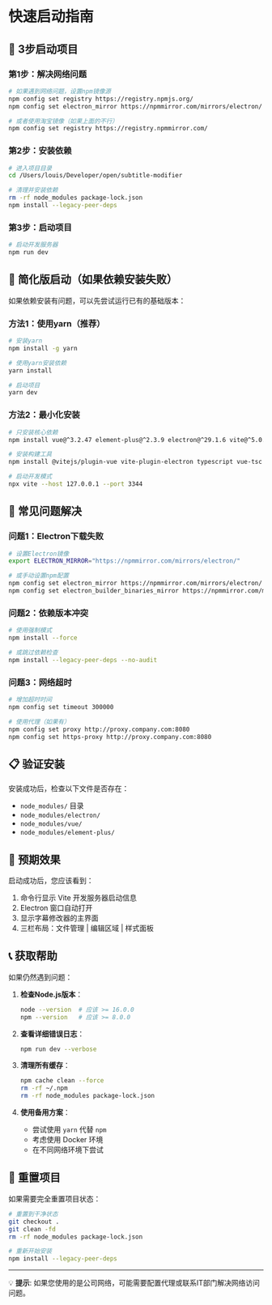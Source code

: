 # 快速启动指南

## 🚀 3步启动项目

### 第1步：解决网络问题
```bash
# 如果遇到网络问题，设置npm镜像源
npm config set registry https://registry.npmjs.org/
npm config set electron_mirror https://npmmirror.com/mirrors/electron/

# 或者使用淘宝镜像（如果上面的不行）
npm config set registry https://registry.npmmirror.com/
```

### 第2步：安装依赖
```bash
# 进入项目目录
cd /Users/louis/Developer/open/subtitle-modifier

# 清理并安装依赖
rm -rf node_modules package-lock.json
npm install --legacy-peer-deps
```

### 第3步：启动项目
```bash
# 启动开发服务器
npm run dev
```

## 📱 简化版启动（如果依赖安装失败）

如果依赖安装有问题，可以先尝试运行已有的基础版本：

### 方法1：使用yarn（推荐）
```bash
# 安装yarn
npm install -g yarn

# 使用yarn安装依赖
yarn install

# 启动项目
yarn dev
```

### 方法2：最小化安装
```bash
# 只安装核心依赖
npm install vue@^3.2.47 element-plus@^2.3.9 electron@^29.1.6 vite@^5.0.4 --legacy-peer-deps

# 安装构建工具
npm install @vitejs/plugin-vue vite-plugin-electron typescript vue-tsc --save-dev --legacy-peer-deps

# 启动开发模式
npx vite --host 127.0.0.1 --port 3344
```

## 🔧 常见问题解决

### 问题1：Electron下载失败
```bash
# 设置Electron镜像
export ELECTRON_MIRROR="https://npmmirror.com/mirrors/electron/"

# 或手动设置npm配置
npm config set electron_mirror https://npmmirror.com/mirrors/electron/
npm config set electron_builder_binaries_mirror https://npmmirror.com/mirrors/electron-builder-binaries/
```

### 问题2：依赖版本冲突
```bash
# 使用强制模式
npm install --force

# 或跳过依赖检查
npm install --legacy-peer-deps --no-audit
```

### 问题3：网络超时
```bash
# 增加超时时间
npm config set timeout 300000

# 使用代理（如果有）
npm config set proxy http://proxy.company.com:8080
npm config set https-proxy http://proxy.company.com:8080
```

## 📋 验证安装

安装成功后，检查以下文件是否存在：
- `node_modules/` 目录
- `node_modules/electron/` 
- `node_modules/vue/`
- `node_modules/element-plus/`

## 🎯 预期效果

启动成功后，您应该看到：
1. 命令行显示 Vite 开发服务器启动信息
2. Electron 窗口自动打开
3. 显示字幕修改器的主界面
4. 三栏布局：文件管理 | 编辑区域 | 样式面板

## 📞 获取帮助

如果仍然遇到问题：

1. **检查Node.js版本**：
   ```bash
   node --version  # 应该 >= 16.0.0
   npm --version   # 应该 >= 8.0.0
   ```

2. **查看详细错误日志**：
   ```bash
   npm run dev --verbose
   ```

3. **清理所有缓存**：
   ```bash
   npm cache clean --force
   rm -rf ~/.npm
   rm -rf node_modules package-lock.json
   ```

4. **使用备用方案**：
   - 尝试使用 `yarn` 代替 `npm`
   - 考虑使用 Docker 环境
   - 在不同网络环境下尝试

## 🔄 重置项目

如果需要完全重置项目状态：
```bash
# 重置到干净状态
git checkout .
git clean -fd
rm -rf node_modules package-lock.json

# 重新开始安装
npm install --legacy-peer-deps
```

---

💡 **提示**: 如果您使用的是公司网络，可能需要配置代理或联系IT部门解决网络访问问题。